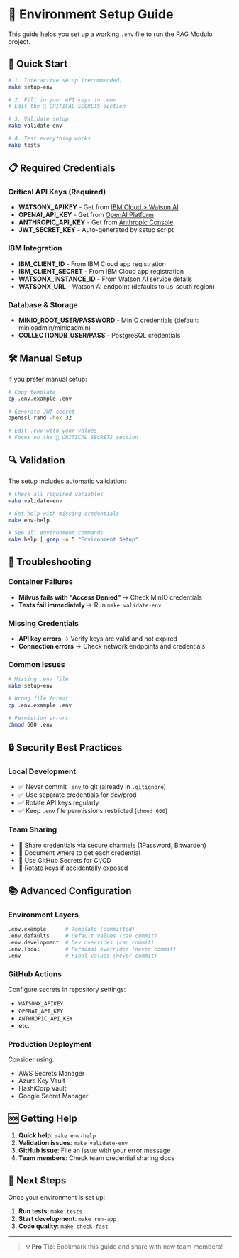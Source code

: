 # 🔐 Environment Setup Guide

This guide helps you set up a working `.env` file to run the RAG Modulo project.

## 🚀 Quick Start

```bash
# 1. Interactive setup (recommended)
make setup-env

# 2. Fill in your API keys in .env
# Edit the 🔐 CRITICAL SECRETS section

# 3. Validate setup
make validate-env

# 4. Test everything works
make tests
```

## 📋 Required Credentials

### Critical API Keys (Required)
- **WATSONX_APIKEY** - Get from [IBM Cloud > Watson AI](https://cloud.ibm.com/catalog/services/watson-machine-learning)
- **OPENAI_API_KEY** - Get from [OpenAI Platform](https://platform.openai.com/api-keys)
- **ANTHROPIC_API_KEY** - Get from [Anthropic Console](https://console.anthropic.com/settings/keys)
- **JWT_SECRET_KEY** - Auto-generated by setup script

### IBM Integration
- **IBM_CLIENT_ID** - From IBM Cloud app registration
- **IBM_CLIENT_SECRET** - From IBM Cloud app registration
- **WATSONX_INSTANCE_ID** - From Watson AI service details
- **WATSONX_URL** - Watson AI endpoint (defaults to us-south region)

### Database & Storage
- **MINIO_ROOT_USER/PASSWORD** - MinIO credentials (default: minioadmin/minioadmin)
- **COLLECTIONDB_USER/PASS** - PostgreSQL credentials

## 🛠️ Manual Setup

If you prefer manual setup:

```bash
# Copy template
cp .env.example .env

# Generate JWT secret
openssl rand -hex 32

# Edit .env with your values
# Focus on the 🔐 CRITICAL SECRETS section
```

## 🔍 Validation

The setup includes automatic validation:

```bash
# Check all required variables
make validate-env

# Get help with missing credentials
make env-help

# See all environment commands
make help | grep -A 5 "Environment Setup"
```

## 🚨 Troubleshooting

### Container Failures
- **Milvus fails with "Access Denied"** → Check MinIO credentials
- **Tests fail immediately** → Run `make validate-env`

### Missing Credentials
- **API key errors** → Verify keys are valid and not expired
- **Connection errors** → Check network endpoints and credentials

### Common Issues
```bash
# Missing .env file
make setup-env

# Wrong file format
cp .env.example .env

# Permission errors
chmod 600 .env
```

## 🔒 Security Best Practices

### Local Development
- ✅ Never commit `.env` to git (already in `.gitignore`)
- ✅ Use separate credentials for dev/prod
- ✅ Rotate API keys regularly
- ✅ Keep `.env` file permissions restricted (`chmod 600`)

### Team Sharing
- 🔐 Share credentials via secure channels (1Password, Bitwarden)
- 📝 Document where to get each credential
- 🔄 Use GitHub Secrets for CI/CD
- 🚨 Rotate keys if accidentally exposed

## 📚 Advanced Configuration

### Environment Layers
```bash
.env.example      # Template (committed)
.env.defaults     # Default values (can commit)
.env.development  # Dev overrides (can commit)
.env.local        # Personal overrides (never commit)
.env              # Final values (never commit)
```

### GitHub Actions
Configure secrets in repository settings:
- `WATSONX_APIKEY`
- `OPENAI_API_KEY`
- `ANTHROPIC_API_KEY`
- etc.

### Production Deployment
Consider using:
- AWS Secrets Manager
- Azure Key Vault
- HashiCorp Vault
- Google Secret Manager

## 🆘 Getting Help

1. **Quick help**: `make env-help`
2. **Validation issues**: `make validate-env`
3. **GitHub issue**: File an issue with your error message
4. **Team members**: Check team credential sharing docs

## 🎯 Next Steps

Once your environment is set up:

1. **Run tests**: `make tests`
2. **Start development**: `make run-app`
3. **Code quality**: `make check-fast`

---

> **💡 Pro Tip**: Bookmark this guide and share with new team members!
